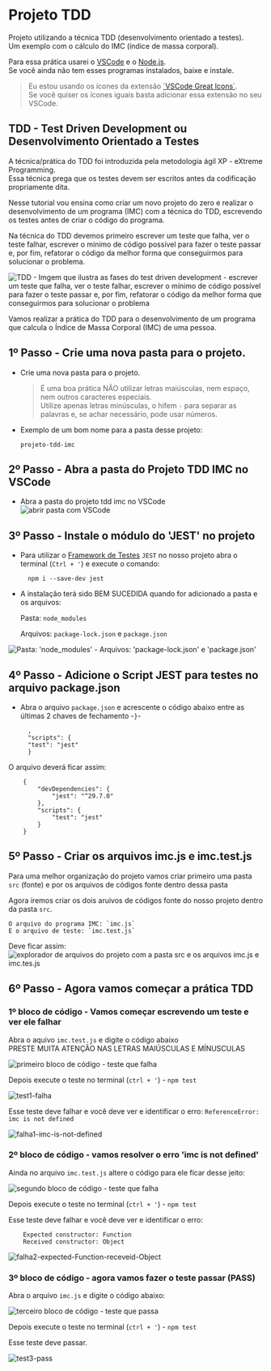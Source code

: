 # Projeto TDD
Projeto utilizando a técnica TDD (desenvolvimento orientado a testes).  
Um exemplo com o cálculo do IMC (índice de massa corporal).  

Para essa prática usarei o [VSCode](https://code.visualstudio.com/download) e o [Node.js](https://nodejs.org/en/download/current).  
Se você ainda não tem esses programas instalados, baixe e instale.

>Eu estou usando os ícones da extensão [´VSCode Great Icons´](https://marketplace.visualstudio.com/items?itemName=emmanuelbeziat.vscode-great-icons).  
Se você quiser os ícones iguais basta adicionar essa extensão no seu VSCode.

## TDD - Test Driven Development ou Desenvolvimento Orientado a Testes
A técnica/prática do TDD foi introduzida pela metodologia ágil XP - eXtreme Programming.  
Essa técnica prega que os testes devem ser escritos antes da codificação propriamente dita.

Nesse tutorial vou ensina como criar um novo projeto do zero e realizar o desenvolvimento de um programa (IMC) com a técnica do TDD, escrevendo os testes antes de criar o código do programa.

Na técnica do TDD devemos primeiro escrever um teste que falha, ver o teste falhar, escrever o mínimo de código possível para fazer o teste passar e, por fim, refatorar o código da melhor forma que conseguirmos para solucionar o problema.

![TDD - Imgem que ilustra as fases do test driven development - escrever um teste que falha, ver o teste falhar, escrever o mínimo de código possível para fazer o teste passar e, por fim, refatorar o código da melhor forma que conseguirmos para solucionar o problema](/imgs/01-tdd.jpg)

Vamos realizar a prática do TDD para o desenvolvimento de um programa que calcula o Índice de Massa Corporal (IMC) de uma pessoa.

## 1º Passo - Crie uma nova pasta para o projeto.
- Crie uma nova pasta para o projeto.

    >É uma boa prática NÃO utilizar letras maiúsculas, nem espaço, nem outros caracteres especiais.  
    >Utilize apenas letras minúsculas, o hifem `-` para separar as palavras e, se achar necessário, pode usar números.

- Exemplo de um bom nome para a pasta desse projeto:

    `projeto-tdd-imc`

## 2º Passo - Abra a pasta do Projeto TDD IMC no VSCode
- Abra a pasta do projeto tdd imc no VSCode  
![abrir pasta com VSCode](/imgs/02-abrir-com-code.jpg)

## 3º Passo - Instale o módulo do 'JEST' no projeto
- Para utilizar o [Framework de Testes](https://jestjs.io/pt-BR/) `JEST` no nosso projeto abra o terminal (`Ctrl + '`) e execute o comando:

        npm i --save-dev jest

- A instalação terá sido BEM SUCEDIDA quando for adicionado a pasta e os arquivos:  

    Pasta: `node_modules`

    Arquivos: `package-lock.json` e `package.json`

![Pasta: 'node_modules' - Arquivos: 'package-lock.json' e 'package.json'](/imgs/03-apos-instalacao-jest.jpg)

## 4º Passo - Adicione o Script JEST para testes no arquivo package.json
- Abra o arquivo `package.json` e acrescente o código abaixo entre as últimas 2 chaves de fechamento -` } `-

        ,
        "scripts": {
        "test": "jest"
        }

O arquivo deverá ficar assim:

        {
            "devDependencies": {
                "jest": "^29.7.0"
            },
            "scripts": {
                "test": "jest"
            }
        }

## 5º Passo - Criar os arquivos imc.js e imc.test.js
Para uma melhor organização do projeto vamos criar primeiro uma pasta `src` (fonte) e por os arquivos de códigos fonte dentro dessa pasta

Agora iremos criar os dois aruivos de códigos fonte do nosso projeto dentro da pasta `src`.  

    O arquivo do programa IMC: `imc.js`  
    E o arquivo de teste: `imc.test.js`

Deve ficar assim:  
![explorador de  arquivos do projeto com a pasta src e os arquivos imc.js e imc.tes.js](/imgs/04-explorer-pasta-src-arquivos-imc.js-imc.tes.jpg)

## 6º Passo - Agora vamos começar a prática TDD
### 1º bloco de código - Vamos começar escrevendo um teste e ver ele falhar
Abra o aquivo `imc.test.js` e digite o código abaixo  
PRESTE MUITA ATENÇÃO NAS LETRAS MAIÚSCULAS E MÍNUSCULAS

![primeiro bloco de código - teste que falha](/imgs/05-bloco-code-1.jpg)

Depois execute o teste no terminal (`ctrl + '`) - `npm test`

![test1-falha](/imgs/06-test1-falha.jpg)

Esse teste deve falhar e você deve ver e identificar o erro: `ReferenceError: imc is not defined`

![falha1-imc-is-not-defined](/imgs/07-falha1-imc-is-not-defined.jpg)

### 2º bloco de código - vamos resolver o erro 'imc is not defined'
Ainda no arquivo `imc.test.js` altere o código para ele ficar desse jeito:

![segundo bloco de código - teste que falha](/imgs/08-bloco-code-2.jpg)

Depois execute o teste no terminal (`ctrl + '`) - `npm test`

Esse teste deve falhar e você deve ver e identificar o erro:

        Expected constructor: Function
        Received constructor: Object

![falha2-expected-Function-receveid-Object](/imgs/09-falha2-expected-Function-receveid-Object.jpg)

### 3º bloco de código - agora vamos fazer o teste passar (PASS)
Abra o arquivo `imc.js` e digite o código abaixo:

![terceiro bloco de código - teste que passa](/imgs/10-bloco-code-3.jpg)

Depois execute o teste no terminal (`ctrl + '`) - `npm test`

Esse teste deve passar.

![test3-pass](/imgs/11-test3-pass.jpg)